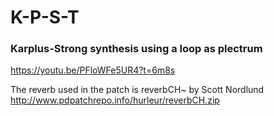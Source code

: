 # K-P-S-T
### Karplus-Strong synthesis using a loop as plectrum

https://youtu.be/PFloWFe5UR4?t=6m8s

The reverb used in the patch is reverbCH~ by Scott Nordlund
http://www.pdpatchrepo.info/hurleur/reverbCH.zip
